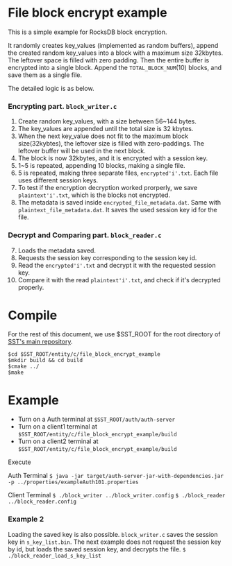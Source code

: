 # File block encrypt example

This is a simple example for RocksDB block encryption.

It randomly creates key_values (implemented as random buffers), append the created random key_values into a block with a maximum size 32kbytes.
The leftover space is filled with zero padding.
Then the entire buffer is encrypted into a single block. Append the `TOTAL_BLOCK_NUM`(10) blocks, and save them as a single file.

The detailed logic is as below.

### Encrypting part. `block_writer.c`

1. Create random key_values, with a size between 56~144 bytes.
2. The key_values are appended until the total size is 32 kbytes.
3. When the next key_value does not fit to the maximum block size(32kybtes), the leftover size is filled with zero-paddings. The leftover buffer will be used in the next block.
4. The block is now 32kbytes, and it is encrypted with a session key.
5. 1~5 is repeated, appending 10 blocks, making a single file.
6. 5 is repeated, making three separate files, `encrypted'i'.txt`. Each file uses different session keys.
7. To test if the encryption decryption worked prorperly, we save `plaintext'i'.txt`, which is the blocks not encrypted.
8. The metadata is saved inside `encrypted_file_metadata.dat`. Same with `plaintext_file_metadata.dat`. It saves the used session key id for the file.

### Decrypt and Comparing part. `block_reader.c`

7. Loads the metadata saved.
8. Requests the session key corresponding to the session key id.
9. Read the `encrypted'i'.txt` and decrypt it with the requested session key.
10. Compare it with the read `plaintext'i'.txt`, and check if it's decrypted properly.

# Compile

For the rest of this document, we use $SST_ROOT for the root directory of [SST's main repository](https://github.com/iotauth/iotauth/).

```
$cd $SST_ROOT/entity/c/file_block_encrypt_example
$mkdir build && cd build
$cmake ../
$make
```

# Example

- Turn on a Auth terminal at `$SST_ROOT/auth/auth-server`
- Turn on a client1 terminal at `$SST_ROOT/entity/c/file_block_encrypt_example/build`
- Turn on a client2 terminal at `$SST_ROOT/entity/c/file_block_encrypt_example/build`

Execute

Auth Terminal 
`$ java -jar target/auth-server-jar-with-dependencies.jar -p ../properties/exampleAuth101.properties`

Client Terminal
`$ ./block_writer ../block_writer.config`
`$ ./block_reader ../block_reader.config`

### Example 2
Loading the saved key is also possible. `block_writer.c` saves the session key in `s_key_list.bin`. The next example does not request the session key by id, but loads the saved session key, and decrypts the file.
`$ ./block_reader_load_s_key_list`
